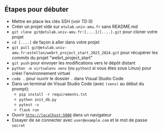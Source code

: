 ## Étapes pour débuter

- Mettre en place les clés SSH (voir TD 0)
- Créer un projet vide sur `etulab.univ-amu.fr` sans README.md
- `git clone git@etulab.univ-amu.fr:[....]/[....].git` pour cloner votre projet 
- `cd [....]` de façon à aller dans votre projet
- `git pull git@etulab.univ-amu.fr:estellon/webrt_project_start_2023_2024.git` pour récupérer les *commits* du projet "webrt_project_start"
- `git push` pour envoyer les modifications vers le dépôt distant
- `python -m virtualenv venv` (ou `python3` si vous êtes sous Linux) pour créer l'environnement virtuel
- `code .` pour ouvrir le dossier `.` dans Visual Studio Code 
- Dans un terminal de Visual Studio Code (avec `(venv)` au début du prompt):
    - `pip install -r requirements.txt`
    - `python init_db.py`
    - `pytest -v`
    - `flask run`
- Ouvrir [`http://localhost:5000`](http://localhost:5000) dans un navigateur
- Essayer de se connecter avec `user@example.com` et le mot de passe `secret`